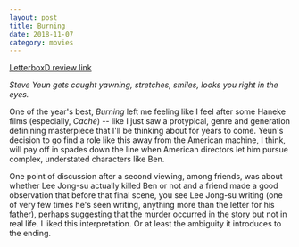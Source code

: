 ```yaml
---
layout: post
title: Burning
date: 2018-11-07
category: movies
---
```

 
[LetterboxD review link](https://letterboxd.com/samarthbhaskar/film/burning-2018/)

<em>Steve Yeun gets caught yawning, stretches, smiles, looks you right in the eyes.</em>

One of the year's best, <em>Burning</em> left me feeling like I feel after some Haneke films (especially, <em>Caché</em>) -- like I just saw a protypical, genre and generation definining masterpiece that I'll be thinking about for years to come. Yeun's decision to go find a role like this away from the American machine, I think, will pay off in spades down the line when American directors let him pursue complex, understated characters like Ben. 

One point of discussion after a second viewing, among friends, was about whether Lee Jong-su actually killed Ben or not and a friend made a good observation that before that final scene, you see Lee Jong-su writing (one of very few times he's seen writing, anything more than the letter for his father), perhaps suggesting that the murder occurred in the story but not in real life. I liked this interpretation. Or at least the ambiguity it introduces to the ending. 